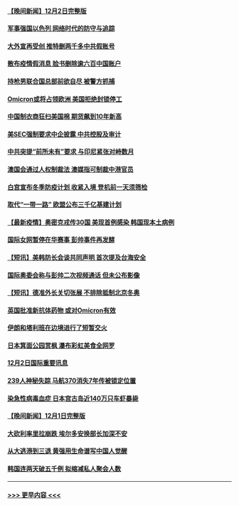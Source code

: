 #### [【晚间新闻】12月2日完整版](../pages/prog202/a103283875.md?t=12031401) 
#### [军事强国以色列 网络时代的防守与追踪](../pages/prog202/a103283733.md?t=12031401) 
#### [大外宣再受创 推特删两千多中共假账号](../pages/prog202/a103283657.md?t=12031401) 
#### [散布疫情假消息 脸书删除逾六百中国账户](../pages/prog202/a103283670.md?t=12031401) 
#### [持枪男联合国总部前欲自尽 被警方抓捕](../pages/prog202/a103283645.md?t=12031401) 
#### [Omicron或将占领欧洲 美国拒绝封锁停工](../pages/prog202/a103283674.md?t=12031401) 
#### [中国制衣商狂扫美国棉 期货飙到10年新高](../pages/prog202/a103283551.md?t=12031401) 
#### [美SEC强制要求中企披露 中共控股及审计](../pages/prog202/a103283563.md?t=12031401) 
#### [中共突提“前所未有”要求 与印尼紧张对峙数月](../pages/prog202/a103283587.md?t=12031401) 
#### [澳国会通过人权制裁法 澳媒指可制裁中港官员](../pages/prog202/a103283455.md?t=12031401) 
#### [白宫宣布冬季防疫计划 收紧入境 登机前一天须筛检](../pages/prog202/a103283330.md?t=12031401) 
#### [取代“一带一路” 欧盟公布三千亿基建计划](../pages/prog202/a103283442.md?t=12031401) 
#### [【最新疫情】奥密克戎传30国 美现首例感染 韩国现本土病例](../pages/prog202/a103283421.md?t=12031401) 
#### [国际女网暂停在华赛事 彭帅事件再发酵](../pages/prog202/a103283399.md?t=12031401) 
#### [【短讯】美韩防长会谈共同声明 首次提及台海安全](../pages/prog202/a103283397.md?t=12031401) 
#### [国际奥委会称与彭帅二次视频通话 但未公布影像](../pages/prog202/a103283364.md?t=12031401) 
#### [【短讯】德准外长关切张展 不排除抵制北京冬奥](../pages/prog202/a103283361.md?t=12031401) 
#### [英国批准新抗体药物 或对Omicron有效](../pages/prog202/a103283194.md?t=12031401) 
#### [伊朗和塔利班在边境进行了短暂交火](../pages/prog202/a103283212.md?t=12031401) 
#### [日本箕面公园赏枫 瀑布彩虹美食全网罗](../pages/prog202/a103283163.md?t=12031401) 
#### [12月2日国际重要讯息](../pages/prog202/a103283159.md?t=12031401) 
#### [239人神秘失踪 马航370消失7年传被锁定位置](../pages/prog202/a103283103.md?t=12031401) 
#### [染急性病毒血症 日本宫古岛近140万只车虾暴毙](../pages/prog202/a103283039.md?t=12031401) 
#### [【晚间新闻】12月1日完整版](../pages/prog202/a103282922.md?t=12031401) 
#### [大砍利率里拉崩跌 埃尔多安换部长加深不安](../pages/prog202/a103282955.md?t=12031401) 
#### [从大逃港到三退 黄强用生命谱写中国人觉醒](../pages/prog202/a103281774.md?t=12031401) 
#### [韩国连两天破五千例 拟缩减私人聚会人数](../pages/prog202/a103282921.md?t=12031401) 

----
#### [ >>> 更早内容 <<< ](../indexes/prog202-earlier.md)
